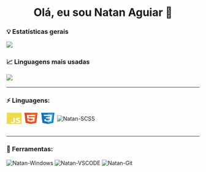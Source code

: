 <h1 align="center"> 
	Olá, eu sou Natan Aguiar 👋
</h1>


### :bulb:  Estatísticas gerais 
  <img height="180em" src="https://github-readme-stats.vercel.app/api?username=Natan-Aguiar&show_icons=true&theme=dracula&include_all_commits=true&count_private=true"/>

### 📈  Linguagens mais usadas 
  <img height="180em" src="https://github-readme-stats.vercel.app/api/top-langs/?username=Natan-Aguiar&layout=compact&langs_count=7&theme=dracula"/>

<hr>

### ⚡ Linguagens:
<div style="display: inline_block">
  <img align="center" alt="Natan-Js" height="30" width="40" src="https://raw.githubusercontent.com/devicons/devicon/master/icons/javascript/javascript-plain.svg">
  <img align="center" alt="Natan-HTML" height="30" width="40" src="https://raw.githubusercontent.com/devicons/devicon/master/icons/html5/html5-original.svg">
  <img align="center" alt="Natan-CSS" height="30" width="40" src="https://raw.githubusercontent.com/devicons/devicon/master/icons/css3/css3-original.svg">
  <img align="center" alt="Natan-SCSS" height="30" width="40" src="https://cdn.jsdelivr.net/gh/devicons/devicon/icons/sass/sass-original.svg" />
</div><br>

<hr>

### 🧰 Ferramentas:
<div style="display: inline_block">
  <img align="center" alt="Natan-Windows" height="30" width="40" src="https://cdn.jsdelivr.net/gh/devicons/devicon/icons/windows8/windows8-original.svg" />
  <img align="center" alt="Natan-VSCODE" height="30" width="40" src="https://cdn.jsdelivr.net/gh/devicons/devicon/icons/vscode/vscode-original.svg" />
  <img align="center" alt="Natan-Git" height="30" width="40" src="https://cdn.jsdelivr.net/gh/devicons/devicon/icons/git/git-original.svg" />
</div><br>
